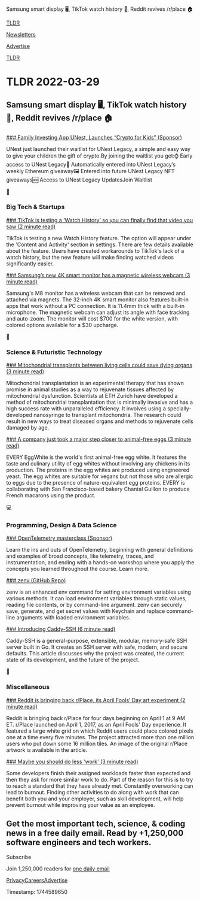 Samsung smart display 🖥️, TikTok watch history 📱, Reddit revives /r/place 🏠

[TLDR](/)

[Newsletters](/newsletters)

[Advertise](https://advertise.tldr.tech/)

[TLDR](/)

# TLDR 2022-03-29

## Samsung smart display 🖥️, TikTok watch history 📱, Reddit revives /r/place 🏠

### 

[### Family Investing App UNest, Launches “Crypto for Kids” (Sponsor)](https://unest.co/us/waitlists/crypto/enroll?utm_source=tldr&utm_medium=email&utm_campaign=crypto&utm_content=march_29)

UNest just launched their waitlist for UNest Legacy, a simple and easy way to give your children the gift of crypto.By joining the waitlist you get:⌚ Early access to UNest Legacy💎 Automatically entered into UNest Legacy’s weekly Ethereum giveaway🖼️ Entered into future UNest Legacy NFT giveaways🆕 Access to UNest Legacy UpdatesJoin Waitlist

📱

### Big Tech & Startups

[### TikTok is testing a ‘Watch History’ so you can finally find that video you saw (2 minute read)](https://www.theverge.com/2022/3/28/23000480/tiktok-testing-watch-history-find-videos?utm_source=tldrnewsletter)

TikTok is testing a new Watch History feature. The option will appear under the 'Content and Activity' section in settings. There are few details available about the feature. Users have created workarounds to TikTok's lack of a watch history, but the new feature will make finding watched videos significantly easier.

[### Samsung’s new 4K smart monitor has a magnetic wireless webcam (3 minute read)](https://arstechnica.com/gadgets/2022/03/samsungs-new-4k-smart-monitor-has-a-magnetic-wireless-webcam/?utm_source=tldrnewsletter)

Samsung's M8 monitor has a wireless webcam that can be removed and attached via magnets. The 32-inch 4K smart monitor also features built-in apps that work without a PC connection. It is 11.4mm thick with a built-in microphone. The magnetic webcam can adjust its angle with face tracking and auto-zoom. The monitor will cost $700 for the white version, with colored options available for a $30 upcharge.

🚀

### Science & Futuristic Technology

[### Mitochondrial transplants between living cells could save dying organs (3 minute read)](https://newatlas.com/medical/mitochondrial-transplant-breakthrough-cells/?utm_source=tldrnewsletter)

Mitochondrial transplantation is an experimental therapy that has shown promise in animal studies as a way to rejuvenate tissues affected by mitochondrial dysfunction. Scientists at ETH Zurich have developed a method of mitochondrial transplantation that is minimally invasive and has a high success rate with unparalleled efficiency. It involves using a specially-developed nanosyringe to transplant mitochondria. The research could result in new ways to treat diseased organs and methods to rejuvenate cells damaged by age.

[### A company just took a major step closer to animal-free eggs (3 minute read)](https://interestingengineering.com/animal-free-egg-whites?utm_source=tldrnewsletter)

EVERY EggWhite is the world's first animal-free egg white. It features the taste and culinary utility of egg whites without involving any chickens in its production. The proteins in the egg whites are produced using engineered yeast. The egg whites are suitable for vegans but not those who are allergic to eggs due to the presence of nature-equivalent egg proteins. EVERY is collaborating with San Francisco-based bakery Chantal Guillon to produce French macarons using the product.

💻

### Programming, Design & Data Science

[### OpenTelemetry masterclass (Sponsor)](https://developer.newrelic.com/opentelemetry-masterclass/?utm_source=tldr&utm_medium=community&utm_campaign=global-ever-green-otel-masterclass)

Learn the ins and outs of OpenTelemetry, beginning with general definitions and examples of broad concepts, like telemetry, traces, and instrumentation, and ending with a hands-on workshop where you apply the concepts you learned throughout the course. Learn more.

[### zenv (GitHub Repo)](https://github.com/m-mizutani/zenv?utm_source=tldrnewsletter)

zenv is an enhanced env command for setting environment variables using various methods. It can load environment variables through static values, reading file contents, or by command-line argument. zenv can securely save, generate, and get secret values with Keychain and replace command-line arguments with loaded environment variables.

[### Introducing Caddy-SSH (6 minute read)](https://www.caffeinatedwonders.com/2022/03/28/new-ssh-server/?utm_source=tldrnewsletter)

Caddy-SSH is a general-purpose, extensible, modular, memory-safe SSH server built in Go. It creates an SSH server with safe, modern, and secure defaults. This article discusses why the project was created, the current state of its development, and the future of the project.

🎁

### Miscellaneous

[### Reddit is bringing back r/Place, its April Fools’ Day art experiment (2 minute read)](https://www.theverge.com/2022/3/28/22999689/reddit-bringing-back-r-place-april-fools-day-experiment-public-art?utm_source=tldrnewsletter)

Reddit is bringing back r/Place for four days beginning on April 1 at 9 AM ET. r/Place launched on April 1, 2017, as an April Fools' Day experience. It featured a large white grid on which Reddit users could place colored pixels one at a time every five minutes. The project attracted more than one million users who put down some 16 million tiles. An image of the original r/Place artwork is available in the article.

[### Maybe you should do less 'work' (3 minute read)](https://www.johnwhiles.com/posts/work.html?utm_source=tldrnewsletter)

Some developers finish their assigned workloads faster than expected and then they ask for more similar work to do. Part of the reason for this is to try to reach a standard that they have already met. Constantly overworking can lead to burnout. Finding other activities to do along with work that can benefit both you and your employer, such as skill development, will help prevent burnout while improving your value as an employee.

## Get the most important tech, science, & coding news in a free daily email. Read by +1,250,000 software engineers and tech workers.

Subscribe

Join 1,250,000 readers for [one daily email](/api/latest/tech)

[Privacy](/privacy)[Careers](https://jobs.ashbyhq.com/tldr.tech)[Advertise](/tech/advertise)

Timestamp: 1744589650